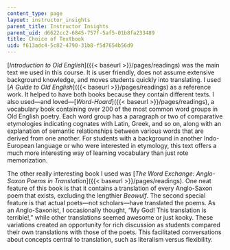 ```yaml
---
content_type: page
layout: instructor_insights
parent_title: Instructor Insights
parent_uid: d6622cc2-6845-757f-5af5-01b8fa233489
title: Choice of Textbook
uid: f613adc4-5c82-4790-31b8-f5d7654b56d9
---
```


[_Introduction to Old English_]({{< baseurl >}}/pages/readings) was the main text we used in this course. It is user friendly, does not assume extensive background knowledge, and moves students quickly into translating. I used [_A Guide to Old English_]({{< baseurl >}}/pages/readings) as a reference work. It helped to have both books because they contain different texts. I also used—and loved—[_Word-Hoard_]({{< baseurl >}}/pages/readings), a vocabulary book containing over 200 of the most common word groups in Old English poetry. Each word group has a paragraph or two of comparative etymologies indicating cognates with Latin, Greek, and so on, along with an explanation of semantic relationships between various words that are derived from one another. For students with a background in another Indo-European language or who were interested in etymology, this text offers a much more interesting way of learning vocabulary than just rote memorization.

The other really interesting book I used was [_The Word Exchange: Anglo-Saxon Poems in Translation_]({{< baseurl >}}/pages/readings). One neat feature of this book is that it contains a translation of every Anglo-Saxon poem that exists, excluding the lengthier _Beowulf_. The second special feature is that actual poets—not scholars—have translated the poems. As an Anglo-Saxonist, I occasionally thought, “My God! This translation is terrible!,” while other translations seemed awesome or just kooky. These variations created an opportunity for rich discussion as students compared their own translations with those of the poets. This facilitated conversations about concepts central to translation, such as literalism versus flexibility.